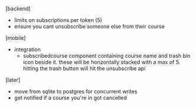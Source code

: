 [backend]

- limits on subscriptions per token (5)
- ensure you cant unsubscribe someone else from their course

[mobile]

- integration
  - subscribedcourse component containing course name and trash bin icon beside it. these will be horizontally stacked with a max of 5. hitting the trash button will hit the unsubscribe api

[later]

- move from sqlite to postgres for concurrent writes
- get notified if a course you're in got cancelled

